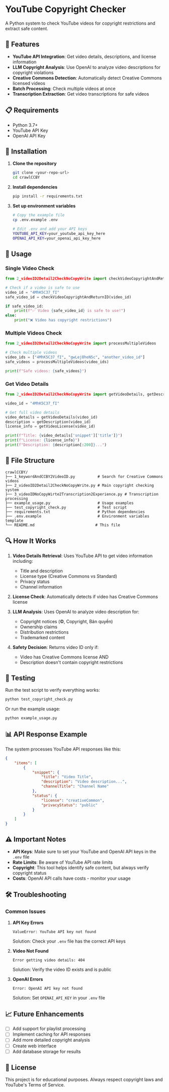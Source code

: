 # YouTube Copyright Checker

A Python system to check YouTube videos for copyright restrictions and extract safe content.

## 🎯 Features

- **YouTube API Integration**: Get video details, descriptions, and license information
- **LLM Copyright Analysis**: Use OpenAI to analyze video descriptions for copyright violations
- **Creative Commons Detection**: Automatically detect Creative Commons licensed videos
- **Batch Processing**: Check multiple videos at once
- **Transcription Extraction**: Get video transcriptions for safe videos

## 📋 Requirements

- Python 3.7+
- YouTube API Key
- OpenAI API Key

## 🚀 Installation

1. **Clone the repository**
   ```bash
   git clone <your-repo-url>
   cd crawlCCBY
   ```

2. **Install dependencies**
   ```bash
   pip install -r requirements.txt
   ```

3. **Set up environment variables**
   ```bash
   # Copy the example file
   cp .env.example .env
   
   # Edit .env and add your API keys
   YOUTUBE_API_KEY=your_youtube_api_key_here
   OPENAI_API_KEY=your_openai_api_key_here
   ```

## 🔧 Usage

### Single Video Check

```python
from 2_videoID2Detail2CheckNoCopyWrite import checkVideoCopyrightAndReturnID

# Check if a video is safe to use
video_id = "4MhK5C37_fI"
safe_video_id = checkVideoCopyrightAndReturnID(video_id)

if safe_video_id:
    print(f"✅ Video {safe_video_id} is safe to use!")
else:
    print("❌ Video has copyright restrictions")
```

### Multiple Videos Check

```python
from 2_videoID2Detail2CheckNoCopyWrite import processMultipleVideos

# Check multiple videos
video_ids = ["4MhK5C37_fI", "gwLej8heN5c", "another_video_id"]
safe_videos = processMultipleVideos(video_ids)

print(f"Safe videos: {safe_videos}")
```

### Get Video Details

```python
from 2_videoID2Detail2CheckNoCopyWrite import getVideoDetails, getDescription, getVideoLicense

video_id = "4MhK5C37_fI"

# Get full video details
video_details = getVideoDetails(video_id)
description = getDescription(video_id)
license_info = getVideoLicense(video_id)

print(f"Title: {video_details['snippet']['title']}")
print(f"License: {license_info}")
print(f"Description: {description[:200]}...")
```

## 📁 File Structure

```
crawlCCBY/
├── 1_keywordAndCCBY2VideoID.py          # Search for Creative Commons videos
├── 2_videoID2Detail2CheckNoCopyWrite.py # Main copyright checking system
├── 3_videoIDNoCopyWirte2Transcription2Experience.py # Transcription processing
├── example_usage.py                     # Usage examples
├── test_copyright_check.py              # Test script
├── requirements.txt                     # Python dependencies
├── .env.example                         # Environment variables template
└── README.md                           # This file
```

## 🔍 How It Works

1. **Video Details Retrieval**: Uses YouTube API to get video information including:
   - Title and description
   - License type (Creative Commons vs Standard)
   - Privacy status
   - Channel information

2. **License Check**: Automatically detects if video has Creative Commons license

3. **LLM Analysis**: Uses OpenAI to analyze video description for:
   - Copyright notices (©, Copyright, Bản quyền)
   - Ownership claims
   - Distribution restrictions
   - Trademarked content

4. **Safety Decision**: Returns video ID only if:
   - Video has Creative Commons license AND
   - Description doesn't contain copyright restrictions

## 🧪 Testing

Run the test script to verify everything works:

```bash
python test_copyright_check.py
```

Or run the example usage:

```bash
python example_usage.py
```

## 📊 API Response Example

The system processes YouTube API responses like this:

```json
{
    "items": [
        {
            "snippet": {
                "title": "Video Title",
                "description": "Video description...",
                "channelTitle": "Channel Name"
            },
            "status": {
                "license": "creativeCommon",
                "privacyStatus": "public"
            }
        }
    ]
}
```

## ⚠️ Important Notes

- **API Keys**: Make sure to set your YouTube and OpenAI API keys in the `.env` file
- **Rate Limits**: Be aware of YouTube API rate limits
- **Copyright**: This tool helps identify safe content, but always verify copyright status
- **Costs**: OpenAI API calls have costs - monitor your usage

## 🛠️ Troubleshooting

### Common Issues

1. **API Key Errors**
   ```
   ValueError: YouTube API key not found
   ```
   Solution: Check your `.env` file has the correct API keys

2. **Video Not Found**
   ```
   Error getting video details: 404
   ```
   Solution: Verify the video ID exists and is public

3. **OpenAI Errors**
   ```
   Error: OpenAI API key not found
   ```
   Solution: Set `OPENAI_API_KEY` in your `.env` file

## 📈 Future Enhancements

- [ ] Add support for playlist processing
- [ ] Implement caching for API responses
- [ ] Add more detailed copyright analysis
- [ ] Create web interface
- [ ] Add database storage for results

## 📄 License

This project is for educational purposes. Always respect copyright laws and YouTube's Terms of Service.

